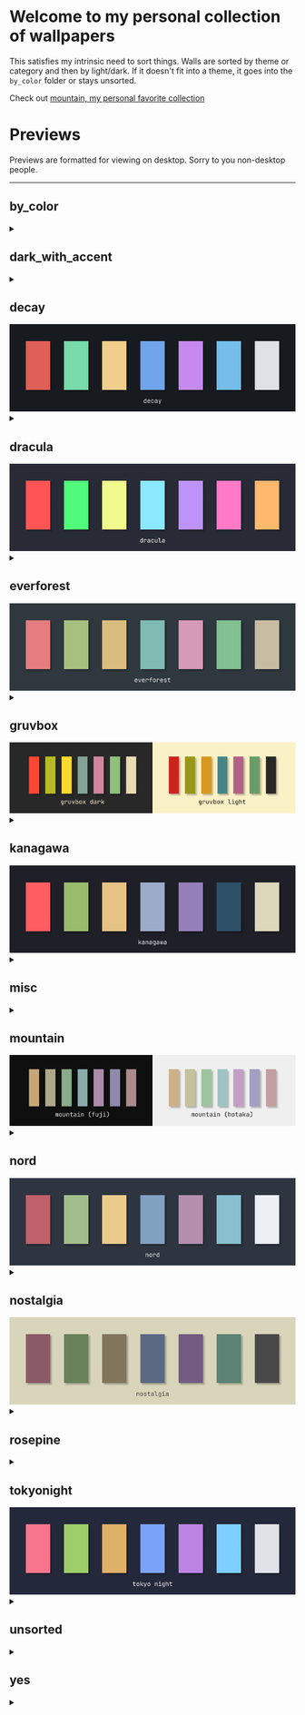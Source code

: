 
# Welcome to my personal collection of wallpapers

This satisfies my intrinsic need to sort things. Walls are sorted by theme or category and then by light/dark. If it doesn't fit into a theme, it goes into the `by_color` folder or stays unsorted.

Check out [mountain, my personal favorite collection](#mountain)

# Previews
Previews are formatted for viewing on desktop. Sorry to you non-desktop people.

<hr>
<p align="center">


## by_color
<details><summary></summary>

| | | |
|:---------:|:---------:|:----------:|
| <img src="./by_color/cyan/breathe.png" title="./by_color/cyan/breathe" width="300" height="160"> | <img src="./by_color/red/got_lannister.png" title="./by_color/red/got_lannister" width="300" height="160"> | <img src="./by_color/red/wuhan.jpeg" title="./by_color/red/wuhan." width="300" height="160"> | <img src="./by_color/red/sword.png" title="./by_color/red/sword" width="300" height="160"> |
| <img src="./by_color/red/fernando_correa_01.webp" title="./by_color/red/fernando_correa_01." width="300" height="160"> | <img src="./by_color/red/zoidberg_01.jpg" title="./by_color/red/zoidberg_01" width="300" height="160"> | <img src="./by_color/red/vampire.jpeg" title="./by_color/red/vampire." width="300" height="160"> | <img src="./by_color/red/sadak_in_search_of_the_waters_of_oblivion.png" title="./by_color/red/sadak_in_search_of_the_waters_of_oblivion" width="300" height="160"> |
| <img src="./by_color/red/clockwork_01.jpeg" title="./by_color/red/clockwork_01." width="300" height="160"> | <img src="./by_color/red/tangerine_dream.png" title="./by_color/red/tangerine_dream" width="300" height="160"> | <img src="./by_color/red/nes.jpg" title="./by_color/red/nes" width="300" height="160"> | <img src="./by_color/red/cerberus.png" title="./by_color/red/cerberus" width="300" height="160"> |
| <img src="./by_color/red/eyeball.png" title="./by_color/red/eyeball" width="300" height="160"> | <img src="./by_color/red/tux.png" title="./by_color/red/tux" width="300" height="160"> | <img src="./by_color/red/clockwork_06.jpeg" title="./by_color/red/clockwork_06." width="300" height="160"> | <img src="./by_color/red/tame_impala.jpeg" title="./by_color/red/tame_impala." width="300" height="160"> |
| <img src="./by_color/red/fernando_correa_00.webp" title="./by_color/red/fernando_correa_00." width="300" height="160"> | <img src="./by_color/red/marshmallow.jpeg" title="./by_color/red/marshmallow." width="300" height="160"> | <img src="./by_color/red/zoidberg_00.jpg" title="./by_color/red/zoidberg_00" width="300" height="160"> | <img src="./by_color/brown/keyboard.png" title="./by_color/brown/keyboard" width="300" height="160"> |
| <img src="./by_color/brown/giraffes_against_ceiling_fans.png" title="./by_color/brown/giraffes_against_ceiling_fans" width="300" height="160"> | <img src="./by_color/green/bricks.jpeg" title="./by_color/green/bricks." width="300" height="160"> | <img src="./by_color/green/bird.jpeg" title="./by_color/green/bird." width="300" height="160"> | <img src="./by_color/green/pokemon.png" title="./by_color/green/pokemon" width="300" height="160"> |
| <img src="./by_color/blue/abstract.png" title="./by_color/blue/abstract" width="300" height="160"> | <img src="./by_color/blue/dino.png" title="./by_color/blue/dino" width="300" height="160"> | <img src="./by_color/blue/climb.jpg" title="./by_color/blue/climb" width="300" height="160"> | <img src="./by_color/blue/jellyfish_ballons.png" title="./by_color/blue/jellyfish_ballons" width="300" height="160"> |
| <img src="./by_color/blue/stark_weather_channel.png" title="./by_color/blue/stark_weather_channel" width="300" height="160"> | <img src="./by_color/blue/krusty_krab.jpg" title="./by_color/blue/krusty_krab" width="300" height="160"> | <img src="./by_color/blue/paradiso.png" title="./by_color/blue/paradiso" width="300" height="160"> | <img src="./by_color/orange/wave.png" title="./by_color/orange/wave" width="300" height="160"> |
| <img src="./by_color/orange/afterflow.png" title="./by_color/orange/afterflow" width="300" height="160"> | <img src="./by_color/orange/astronaut_balloon.png" title="./by_color/orange/astronaut_balloon" width="300" height="160"> | <img src="./by_color/orange/dbz.jpeg" title="./by_color/orange/dbz." width="300" height="160"> | <img src="./by_color/statue.jpeg" title="./by_color/statue." width="300" height="160"> |
| <img src="./by_color/black/mountain_fuji.png" title="./by_color/black/mountain_fuji" width="300" height="160"> | <img src="./by_color/black/trees.jpg" title="./by_color/black/trees" width="300" height="160"> | <img src="./by_color/black/thingy.jpeg" title="./by_color/black/thingy." width="300" height="160"> | <img src="./by_color/black/robot_reflection.jpg" title="./by_color/black/robot_reflection" width="300" height="160"> |
| <img src="./by_color/black/earth.jpeg" title="./by_color/black/earth." width="300" height="160"> | <img src="./by_color/black/berserk_02.jpg" title="./by_color/black/berserk_02" width="300" height="160"> | <img src="./by_color/black/statue_00.jpeg" title="./by_color/black/statue_00." width="300" height="160"> | <img src="./by_color/black/arch_00.png" title="./by_color/black/arch_00" width="300" height="160"> |
| <img src="./by_color/black/diving.jpeg" title="./by_color/black/diving." width="300" height="160"> | <img src="./by_color/black/pulpfiction.jpeg" title="./by_color/black/pulpfiction." width="300" height="160"> | <img src="./by_color/black/stark.png" title="./by_color/black/stark" width="300" height="160"> | <img src="./by_color/black/skull.png" title="./by_color/black/skull" width="300" height="160"> |
| <img src="./by_color/black/space_cowboy_00.jpeg" title="./by_color/black/space_cowboy_00." width="300" height="160"> | <img src="./by_color/black/suicideboys.png" title="./by_color/black/suicideboys" width="300" height="160"> | <img src="./by_color/black/mountain_01.jpg" title="./by_color/black/mountain_01" width="300" height="160"> | <img src="./by_color/black/cabin.jpg" title="./by_color/black/cabin" width="300" height="160"> |
| <img src="./by_color/black/cult_hands.png" title="./by_color/black/cult_hands" width="300" height="160"> | <img src="./by_color/black/voyager.png" title="./by_color/black/voyager" width="300" height="160"> | <img src="./by_color/black/somedays.jpeg" title="./by_color/black/somedays." width="300" height="160"> | <img src="./by_color/black/japanese_painting.png" title="./by_color/black/japanese_painting" width="300" height="160"> |
| <img src="./by_color/black/playstation.png" title="./by_color/black/playstation" width="300" height="160"> | <img src="./by_color/black/space_cowboy_02.jpeg" title="./by_color/black/space_cowboy_02." width="300" height="160"> | <img src="./by_color/black/city_window.jpg" title="./by_color/black/city_window" width="300" height="160"> | <img src="./by_color/black/got_targaryen.png" title="./by_color/black/got_targaryen" width="300" height="160"> |
| <img src="./by_color/black/mountain.jpg" title="./by_color/black/mountain" width="300" height="160"> | <img src="./by_color/black/road.jpg" title="./by_color/black/road" width="300" height="160"> | <img src="./by_color/black/fork_bomb.png" title="./by_color/black/fork_bomb" width="300" height="160"> | <img src="./by_color/black/airports_hospitals.jpeg" title="./by_color/black/airports_hospitals." width="300" height="160"> |
| <img src="./by_color/black/dying_and_trying.jpeg" title="./by_color/black/dying_and_trying." width="300" height="160"> | <img src="./by_color/black/OP3sYI5.jpeg" title="./by_color/black/OP3sYI5." width="300" height="160"> | <img src="./by_color/black/halfcarved.png" title="./by_color/black/halfcarved" width="300" height="160"> | <img src="./by_color/black/pirate_pc.jpg" title="./by_color/black/pirate_pc" width="300" height="160"> |
| <img src="./by_color/black/spooky_gas_station.jpg" title="./by_color/black/spooky_gas_station" width="300" height="160"> | <img src="./by_color/black/space_cowboy_01.jpeg" title="./by_color/black/space_cowboy_01." width="300" height="160"> | <img src="./by_color/black/anime.jpeg" title="./by_color/black/anime." width="300" height="160"> | <img src="./by_color/black/cult.jpg" title="./by_color/black/cult" width="300" height="160"> |
| <img src="./by_color/black/berserk_01.png" title="./by_color/black/berserk_01" width="300" height="160"> | <img src="./by_color/black/junjiito_00.jpg" title="./by_color/black/junjiito_00" width="300" height="160"> | <img src="./by_color/black/asteroids.jpeg" title="./by_color/black/asteroids." width="300" height="160"> | <img src="./by_color/black/skeleton.png" title="./by_color/black/skeleton" width="300" height="160"> |
| <img src="./by_color/black/statues.jpeg" title="./by_color/black/statues." width="300" height="160"> | <img src="./by_color/black/marcus_aurelius_1.jpg" title="./by_color/black/marcus_aurelius_1" width="300" height="160"> | <img src="./by_color/black/leave_me_here.jpeg" title="./by_color/black/leave_me_here." width="300" height="160"> | <img src="./by_color/black/artic_monkeys_00.png" title="./by_color/black/artic_monkeys_00" width="300" height="160"> |
| <img src="./by_color/black/street.png" title="./by_color/black/street" width="300" height="160"> | <img src="./by_color/black/penguin_2.png" title="./by_color/black/penguin_2" width="300" height="160"> | <img src="./by_color/black/spooky_trees.jpg" title="./by_color/black/spooky_trees" width="300" height="160"> | <img src="./by_color/black/mountain_03.jpg" title="./by_color/black/mountain_03" width="300" height="160"> |
| <img src="./by_color/black/spooky_ski_lift.jpg" title="./by_color/black/spooky_ski_lift" width="300" height="160"> | <img src="./by_color/black/streetlights.jpg" title="./by_color/black/streetlights" width="300" height="160"> | <img src="./by_color/black/pirate_ship.jpg" title="./by_color/black/pirate_ship" width="300" height="160"> | <img src="./by_color/black/marcus_aurelius_0.png" title="./by_color/black/marcus_aurelius_0" width="300" height="160"> |
| <img src="./by_color/black/moonwalk.jpeg" title="./by_color/black/moonwalk." width="300" height="160"> | <img src="./by_color/black/waves.jpeg" title="./by_color/black/waves." width="300" height="160"> | <img src="./by_color/black/berserk_00.jpeg" title="./by_color/black/berserk_00." width="300" height="160"> | <img src="./by_color/black/arm.png" title="./by_color/black/arm" width="300" height="160"> |
| <img src="./by_color/cream/retro_computer.png" title="./by_color/cream/retro_computer" width="300" height="160"> | <img src="./by_color/cream/inventory.jpeg" title="./by_color/cream/inventory." width="300" height="160"> | <img src="./by_color/cream/awake.jpg" title="./by_color/cream/awake" width="300" height="160"> | <img src="./by_color/cream/thinkpad_deconstruction.jpg" title="./by_color/cream/thinkpad_deconstruction" width="300" height="160"> |
| <img src="./by_color/cream/kiwi.jpg" title="./by_color/cream/kiwi" width="300" height="160"> | <img src="./by_color/cream/kotatsu.png" title="./by_color/cream/kotatsu" width="300" height="160"> | <img src="./by_color/cream/skates.jpeg" title="./by_color/cream/skates." width="300" height="160"> | <img src="./by_color/cream/anatomy_neck.jpeg" title="./by_color/cream/anatomy_neck." width="300" height="160"> |
| <img src="./by_color/cream/abstract.png" title="./by_color/cream/abstract" width="300" height="160"> | <img src="./by_color/cream/hero_and_egg.png" title="./by_color/cream/hero_and_egg" width="300" height="160"> | <img src="./by_color/cream/painting.png" title="./by_color/cream/painting" width="300" height="160"> | <img src="./by_color/cream/got_dothraki.png" title="./by_color/cream/got_dothraki" width="300" height="160"> |
| <img src="./by_color/cream/anatomy_heart.jpeg" title="./by_color/cream/anatomy_heart." width="300" height="160"> | <img src="./by_color/cream/idk.png" title="./by_color/cream/idk" width="300" height="160"> | <img src="./by_color/cream/wall46.png" title="./by_color/cream/wall46" width="300" height="160"> | <img src="./by_color/cream/room.png" title="./by_color/cream/room" width="300" height="160"> |
| <img src="./by_color/cream/anatomy_brain.jpeg" title="./by_color/cream/anatomy_brain." width="300" height="160"> | <img src="./by_color/cream/antlers.png" title="./by_color/cream/antlers" width="300" height="160"> | <img src="./by_color/cream/anatomy_hands.png" title="./by_color/cream/anatomy_hands" width="300" height="160"> | <img src="./by_color/cream/abstract.jpeg" title="./by_color/cream/abstract." width="300" height="160"> |
| <img src="./by_color/cream/mountains.png" title="./by_color/cream/mountains" width="300" height="160"> | <img src="./by_color/cream/skull.jpeg" title="./by_color/cream/skull." width="300" height="160"> | <img src="./by_color/cream/anatomy_hand.jpeg" title="./by_color/cream/anatomy_hand." width="300" height="160"> | <img src="./by_color/yellow/desk.gif" title="./by_color/yellow/desk" width="300" height="160"> |
| <img src="./by_color/yellow/toro.png" title="./by_color/yellow/toro" width="300" height="160"> | <img src="./by_color/yellow/fuel_yellow.png" title="./by_color/yellow/fuel_yellow" width="300" height="160"> | <img src="./by_color/yellow/bold_and_brash.jpg" title="./by_color/yellow/bold_and_brash" width="300" height="160"> | <img src="./by_color/waterfall.jpeg" title="./by_color/waterfall." width="300" height="160"> |
| <img src="./by_color/white/pixel_kitchen.png" title="./by_color/white/pixel_kitchen" width="300" height="160"> | <img src="./by_color/white/abstract.png" title="./by_color/white/abstract" width="300" height="160"> | <img src="./by_color/white/mf_doom.jpeg" title="./by_color/white/mf_doom." width="300" height="160"> | <img src="./by_color/white/tux.jpg" title="./by_color/white/tux" width="300" height="160"> |
| <img src="./by_color/white/medusa.jpeg" title="./by_color/white/medusa." width="300" height="160"> | <img src="./by_color/white/mountain_02.jpg" title="./by_color/white/mountain_02" width="300" height="160"> | <img src="./by_color/white/tux.png" title="./by_color/white/tux" width="300" height="160"> | <img src="./by_color/white/road_01.jpeg" title="./by_color/white/road_01." width="300" height="160"> |
| <img src="./by_color/white/oilpainting.jpeg" title="./by_color/white/oilpainting." width="300" height="160"> | <img src="./by_color/white/astronaut_fishing.jpeg" title="./by_color/white/astronaut_fishing." width="300" height="160"> | <img src="./by_color/white/crow.png" title="./by_color/white/crow" width="300" height="160"> | <img src="./by_color/white/manga.png" title="./by_color/white/manga" width="300" height="160"> |
| <img src="./by_color/white/hands.jpeg" title="./by_color/white/hands." width="300" height="160"> | <img src="./by_color/pink/surf.png" title="./by_color/pink/surf" width="300" height="160"> 
</details>

## dark_with_accent
<details><summary></summary>

| | | |
|:---------:|:---------:|:----------:|
| <img src="./dark_with_accent/red/falsegod4.png" title="./dark_with_accent/red/falsegod4" width="300" height="160"> | <img src="./dark_with_accent/red/absorption.png" title="./dark_with_accent/red/absorption" width="300" height="160"> | <img src="./dark_with_accent/red/falsegod0.jpg" title="./dark_with_accent/red/falsegod0" width="300" height="160"> | <img src="./dark_with_accent/red/falsegod2.png" title="./dark_with_accent/red/falsegod2" width="300" height="160"> |
| <img src="./dark_with_accent/red/falsegod1.png" title="./dark_with_accent/red/falsegod1" width="300" height="160"> | <img src="./dark_with_accent/red/junji_ito.jpg" title="./dark_with_accent/red/junji_ito" width="300" height="160"> | <img src="./dark_with_accent/red/falsegod3.png" title="./dark_with_accent/red/falsegod3" width="300" height="160"> | <img src="./dark_with_accent/red/clockwork_02.jpeg" title="./dark_with_accent/red/clockwork_02." width="300" height="160"> |
| <img src="./dark_with_accent/red/denji.png" title="./dark_with_accent/red/denji" width="300" height="160"> | <img src="./dark_with_accent/red/space.png" title="./dark_with_accent/red/space" width="300" height="160"> | <img src="./dark_with_accent/orange/rocketlaunch_02.jpeg" title="./dark_with_accent/orange/rocketlaunch_02." width="300" height="160"> | <img src="./dark_with_accent/orange/skull.png" title="./dark_with_accent/orange/skull" width="300" height="160"> |
| <img src="./dark_with_accent/orange/mountain.png" title="./dark_with_accent/orange/mountain" width="300" height="160"> | <img src="./dark_with_accent/orange/arrakis.jpeg" title="./dark_with_accent/orange/arrakis." width="300" height="160"> | <img src="./dark_with_accent/yellow/exit.png" title="./dark_with_accent/yellow/exit" width="300" height="160"> | <img src="./dark_with_accent/yellow/overlook.jpg" title="./dark_with_accent/yellow/overlook" width="300" height="160"> |
| <img src="./dark_with_accent/yellow/skeletons.png" title="./dark_with_accent/yellow/skeletons" width="300" height="160"> 
</details>

## decay
<img src="palette/decay.png" title="decay">
<details><summary></summary>

| | | |
|:---------:|:---------:|:----------:|
| <img src="./decay/dark/shore_00.jpg" title="./decay/dark/shore_00" width="300" height="160"> | <img src="./decay/dark/arch.jpg" title="./decay/dark/arch" width="300" height="160"> | <img src="./decay/dark/mountain_01.jpg" title="./decay/dark/mountain_01" width="300" height="160"> | <img src="./decay/dark/rocky_shore_03.png" title="./decay/dark/rocky_shore_03" width="300" height="160"> |
| <img src="./decay/dark/rocky_shore_01.jpg" title="./decay/dark/rocky_shore_01" width="300" height="160"> | <img src="./decay/dark/hut.jpg" title="./decay/dark/hut" width="300" height="160"> | <img src="./decay/dark/ice.jpg" title="./decay/dark/ice" width="300" height="160"> | <img src="./decay/dark/rocky_shore_04.jpg" title="./decay/dark/rocky_shore_04" width="300" height="160"> |
| <img src="./decay/dark/ocean.jpg" title="./decay/dark/ocean" width="300" height="160"> | <img src="./decay/dark/fog.jpg" title="./decay/dark/fog" width="300" height="160"> | <img src="./decay/dark/shore_01.jpg" title="./decay/dark/shore_01" width="300" height="160"> | <img src="./decay/dark/mountain_00.jpg" title="./decay/dark/mountain_00" width="300" height="160"> |
| <img src="./decay/light/rocky_shore_02.png" title="./decay/light/rocky_shore_02" width="300" height="160"> | <img src="./decay/light/icefall.jpg" title="./decay/light/icefall" width="300" height="160"> | <img src="./decay/light/mountain_02.png" title="./decay/light/mountain_02" width="300" height="160"> 
</details>

## dracula
<img src="palette/dracula.png" title="dracula">
<details><summary></summary>

| | | |
|:---------:|:---------:|:----------:|
| <img src="./dracula/dark/arch_00.png" title="./dracula/dark/arch_00" width="300" height="160"> | <img src="./dracula/dark/nightsky.png" title="./dracula/dark/nightsky" width="300" height="160"> 
</details>

## everforest
<img src="palette/everforest.png" title="everforest">
<details><summary></summary>

| | | |
|:---------:|:---------:|:----------:|
| <img src="./everforest/dark/trees_03.png" title="./everforest/dark/trees_03" width="300" height="160"> | <img src="./everforest/dark/trees_02.png" title="./everforest/dark/trees_02" width="300" height="160"> | <img src="./everforest/dark/trees_00.jpg" title="./everforest/dark/trees_00" width="300" height="160"> | <img src="./everforest/dark/forest_stairs.jpg" title="./everforest/dark/forest_stairs" width="300" height="160"> |
| <img src="./everforest/dark/trees_01.png" title="./everforest/dark/trees_01" width="300" height="160"> | <img src="./everforest/dark/awesomewm.png" title="./everforest/dark/awesomewm" width="300" height="160"> | <img src="./everforest/dark/succulent_green.png" title="./everforest/dark/succulent_green" width="300" height="160"> | <img src="./everforest/forest.jpeg" title="./everforest/forest." width="300" height="160"> |
| <img src="./everforest/light/succulent.png" title="./everforest/light/succulent" width="300" height="160"> 
</details>

## gruvbox
<img src="palette/gruvbox.png" title="gruvbox">
<details><summary></summary>

| | | |
|:---------:|:---------:|:----------:|
| <img src="./gruvbox/gruvbox_abstract.png" title="./gruvbox/gruvbox_abstract" width="300" height="160"> | <img src="./gruvbox/dark/paris.png" title="./gruvbox/dark/paris" width="300" height="160"> | <img src="./gruvbox/dark/alley.jpg" title="./gruvbox/dark/alley" width="300" height="160"> | <img src="./gruvbox/dark/serocs.png" title="./gruvbox/dark/serocs" width="300" height="160"> |
| <img src="./gruvbox/dark/cityscape.png" title="./gruvbox/dark/cityscape" width="300" height="160"> | <img src="./gruvbox/dark/leaves_00.png" title="./gruvbox/dark/leaves_00" width="300" height="160"> | <img src="./gruvbox/whale.png" title="./gruvbox/whale" width="300" height="160"> | <img src="./gruvbox/light/arch_00.png" title="./gruvbox/light/arch_00" width="300" height="160"> |
| <img src="./gruvbox/light/skull.png" title="./gruvbox/light/skull" width="300" height="160"> | <img src="./gruvbox/light/painting_00.png" title="./gruvbox/light/painting_00" width="300" height="160"> 
</details>

## kanagawa
<img src="palette/kanagawa.png" title="kanagawa">
<details><summary></summary>

| | | |
|:---------:|:---------:|:----------:|
| <img src="./kanagawa/dark/hokusai_00.png" title="./kanagawa/dark/hokusai_00" width="300" height="160"> | <img src="./kanagawa/dark/abduction.jpg" title="./kanagawa/dark/abduction" width="300" height="160"> | <img src="./kanagawa/dark/4945164855_c77aeceeea_k.jpg" title="./kanagawa/dark/4945164855_c77aeceeea_k" width="300" height="160"> | <img src="./kanagawa/dark/3233356028_1fc90f3716_o.jpg" title="./kanagawa/dark/3233356028_1fc90f3716_o" width="300" height="160"> |

</details>

## misc
<details><summary></summary>

| | | |
|:---------:|:---------:|:----------:|
| <img src="./misc/polyphia/polyphia_rtywd_tracklist.jpg" title="./misc/polyphia/polyphia_rtywd_tracklist" width="300" height="160"> | <img src="./misc/polyphia/polyphia_muse_muted.jpg" title="./misc/polyphia/polyphia_muse_muted" width="300" height="160"> | <img src="./misc/polyphia/polyphia_nlnd_tour.jpg" title="./misc/polyphia/polyphia_nlnd_tour" width="300" height="160"> | <img src="./misc/polyphia/polyphia_muse.jpg" title="./misc/polyphia/polyphia_muse" width="300" height="160"> |
| <img src="./misc/polyphia/polyphia_playing_god.jpg" title="./misc/polyphia/polyphia_playing_god" width="300" height="160"> | <img src="./misc/polyphia/polyphia_goat_alt.jpg" title="./misc/polyphia/polyphia_goat_alt" width="300" height="160"> | <img src="./misc/paintings/icebergs.jpg" title="./misc/paintings/icebergs" width="300" height="160"> | <img src="./misc/paintings/overlook.jpeg" title="./misc/paintings/overlook." width="300" height="160"> |
| <img src="./misc/paintings/ships_00.jpeg" title="./misc/paintings/ships_00." width="300" height="160"> | <img src="./misc/paintings/lake.jpg" title="./misc/paintings/lake" width="300" height="160"> | <img src="./misc/paintings/gasmask.jpg" title="./misc/paintings/gasmask" width="300" height="160"> | <img src="./misc/paintings/ship.jpg" title="./misc/paintings/ship" width="300" height="160"> |
| <img src="./misc/paintings/shipwreck.jpg" title="./misc/paintings/shipwreck" width="300" height="160"> | <img src="./misc/paintings/dudes_chillin.jpg" title="./misc/paintings/dudes_chillin" width="300" height="160"> | <img src="./misc/paintings/boats.jpg" title="./misc/paintings/boats" width="300" height="160"> | <img src="./misc/paintings/ships.jpg" title="./misc/paintings/ships" width="300" height="160"> |
| <img src="./misc/paintings/meadow.jpg" title="./misc/paintings/meadow" width="300" height="160"> | <img src="./misc/fineart/eated.jpeg" title="./misc/fineart/eated." width="300" height="160"> | <img src="./misc/fineart/sadak_in_search_of_the_waters_of_oblivion.png" title="./misc/fineart/sadak_in_search_of_the_waters_of_oblivion" width="300" height="160"> | <img src="./misc/clouds/cloud_02.jpg" title="./misc/clouds/cloud_02" width="300" height="160"> |
| <img src="./misc/clouds/cloud_01.jpg" title="./misc/clouds/cloud_01" width="300" height="160"> | <img src="./misc/clouds/cloud_03.png" title="./misc/clouds/cloud_03" width="300" height="160"> | <img src="./misc/clouds/cloud_05.jpeg" title="./misc/clouds/cloud_05." width="300" height="160"> | <img src="./misc/clouds/cloud_00.jpg" title="./misc/clouds/cloud_00" width="300" height="160"> |
| <img src="./misc/clouds/cloud_04.jpeg" title="./misc/clouds/cloud_04." width="300" height="160"> | <img src="./misc/fallout/sole_survivor.jpeg" title="./misc/fallout/sole_survivor." width="300" height="160"> | <img src="./misc/fallout/fallout4_pixel_blue.png" title="./misc/fallout/fallout4_pixel_blue" width="300" height="160"> | <img src="./misc/fallout/newvegas.jpeg" title="./misc/fallout/newvegas." width="300" height="160"> |
| <img src="./misc/fallout/fallout4_pixel.png" title="./misc/fallout/fallout4_pixel" width="300" height="160"> | <img src="./misc/fallout/fallout3.jpeg" title="./misc/fallout/fallout3." width="300" height="160"> | <img src="./misc/fallout/pipboy3000.jpeg" title="./misc/fallout/pipboy3000." width="300" height="160"> | <img src="./misc/fallout/pipboy_poly.jpeg" title="./misc/fallout/pipboy_poly." width="300" height="160"> |
| <img src="./misc/fallout/pipboy_blue.jpeg" title="./misc/fallout/pipboy_blue." width="300" height="160"> 
</details>

## mountain
<img src="palette/mountain.png" title="mountain">
<details><summary></summary>

| | | |
|:---------:|:---------:|:----------:|
| <img src="./mountain/dark/mountain_00.jpeg" title="./mountain/dark/mountain_00." width="300" height="160"> | <img src="./mountain/dark/mountain_01.jpg" title="./mountain/dark/mountain_01" width="300" height="160"> | <img src="./mountain/dark/beyond_belief_darker.jpeg" title="./mountain/dark/beyond_belief_darker." width="300" height="160"> | <img src="./mountain/dark/beyond_belief_lighter.jpeg" title="./mountain/dark/beyond_belief_lighter." width="300" height="160"> |
| <img src="./mountain/dark/shore.png" title="./mountain/dark/shore" width="300" height="160"> | <img src="./mountain/dark/mountain_03_fuji.jpg" title="./mountain/dark/mountain_03_fuji" width="300" height="160"> | <img src="./mountain/dark/mountain_02.png" title="./mountain/dark/mountain_02" width="300" height="160"> | <img src="./mountain/samori_02.jpg" title="./mountain/samori_02" width="300" height="160"> |
| <img src="./mountain/samori_04.png" title="./mountain/samori_04" width="300" height="160"> | <img src="./mountain/samori_03.jpg" title="./mountain/samori_03" width="300" height="160"> | <img src="./mountain/burnedout_jasonharris.jpg" title="./mountain/burnedout_jasonharris" width="300" height="160"> | <img src="./mountain/aspectsides.jpg" title="./mountain/aspectsides" width="300" height="160"> |
| <img src="./mountain/light/mountain_01.jpg" title="./mountain/light/mountain_01" width="300" height="160"> | <img src="./mountain/samori_01.jpg" title="./mountain/samori_01" width="300" height="160"> | <img src="./mountain/samori_04.jpg" title="./mountain/samori_04" width="300" height="160"> 
</details>

## nord
<img src="palette/nord.png" title="nord">
<details><summary></summary>

| | | |
|:---------:|:---------:|:----------:|
| <img src="./nord/dark/space_01.png" title="./nord/dark/space_01" width="300" height="160"> | <img src="./nord/dark/waves_01.png" title="./nord/dark/waves_01" width="300" height="160"> | <img src="./nord/dark/waves_00.png" title="./nord/dark/waves_00" width="300" height="160"> | <img src="./nord/dark/fish_01.png" title="./nord/dark/fish_01" width="300" height="160"> |
| <img src="./nord/dark/space_02.png" title="./nord/dark/space_02" width="300" height="160"> | <img src="./nord/dark/dosomethinggreat.png" title="./nord/dark/dosomethinggreat" width="300" height="160"> | <img src="./nord/dark/ocean_01.jpeg" title="./nord/dark/ocean_01." width="300" height="160"> | <img src="./nord/dark/japan_01.png" title="./nord/dark/japan_01" width="300" height="160"> |
| <img src="./nord/dark/japan_00.png" title="./nord/dark/japan_00" width="300" height="160"> | <img src="./nord/dark/leafhelmet.png" title="./nord/dark/leafhelmet" width="300" height="160"> | <img src="./nord/dark/herakles.png" title="./nord/dark/herakles" width="300" height="160"> | <img src="./nord/dark/ocean_01_darkened.jpeg" title="./nord/dark/ocean_01_darkened." width="300" height="160"> |
| <img src="./nord/dark/mountain_00.png" title="./nord/dark/mountain_00" width="300" height="160"> | <img src="./nord/dark/anime_00.png" title="./nord/dark/anime_00" width="300" height="160"> | <img src="./nord/dark/japan_02.png" title="./nord/dark/japan_02" width="300" height="160"> | <img src="./nord/dark/golden_gate.png" title="./nord/dark/golden_gate" width="300" height="160"> |
| <img src="./nord/dark/space_00.png" title="./nord/dark/space_00" width="300" height="160"> | <img src="./nord/dark/fish_00.png" title="./nord/dark/fish_00" width="300" height="160"> | <img src="./nord/dark/dune.png" title="./nord/dark/dune" width="300" height="160"> | <img src="./nord/light/mountains_00.jpg" title="./nord/light/mountains_00" width="300" height="160"> |
| <img src="./nord/light/cyborg-lady.png" title="./nord/light/cyborg-lady" width="300" height="160"> | <img src="./nord/light/palette.png" title="./nord/light/palette" width="300" height="160"> | <img src="./nord/light/zjzyjxqpbh051.webp" title="./nord/light/zjzyjxqpbh051." width="300" height="160"> | <img src="./nord/light/cartoon_mountains.png" title="./nord/light/cartoon_mountains" width="300" height="160"> |
| <img src="./nord/light/chip.png" title="./nord/light/chip" width="300" height="160"> | <img src="./nord/light/fm3ros92tmh71.gif" title="./nord/light/fm3ros92tmh71" width="300" height="160"> | <img src="./nord/light/sushiswitch_2.png" title="./nord/light/sushiswitch_2" width="300" height="160"> | <img src="./nord/light/sushiswitch_1.png" title="./nord/light/sushiswitch_1" width="300" height="160"> |
| <img src="./nord/light/reels.png" title="./nord/light/reels" width="300" height="160"> | <img src="./nord/light/earth.png" title="./nord/light/earth" width="300" height="160"> 
</details>

## nostalgia
<img src="palette/nostalgia.png" title="nostalgia">
<details><summary></summary>

| | | |
|:---------:|:---------:|:----------:|
| <img src="./nostalgia/toad_blank.png" title="./nostalgia/toad_blank" width="300" height="160"> | <img src="./nostalgia/toad_eatthatfrog.png" title="./nostalgia/toad_eatthatfrog" width="300" height="160"> | <img src="./nostalgia/nostalgia_solid.png" title="./nostalgia/nostalgia_solid" width="300" height="160"> 
</details>

## rosepine
<details><summary></summary>

| | | |
|:---------:|:---------:|:----------:|
| <img src="./rosepine/dawn/abstract_pastel.png" title="./rosepine/dawn/abstract_pastel" width="300" height="160"> | <img src="./rosepine/dawn/ghibli_1.png" title="./rosepine/dawn/ghibli_1" width="300" height="160"> | <img src="./rosepine/ghibli_2.jpg" title="./rosepine/ghibli_2" width="300" height="160"> | <img src="./rosepine/rosepine.png" title="./rosepine/rosepine" width="300" height="160"> |
| <img src="./rosepine/chunghha_1.jpg" title="./rosepine/chunghha_1" width="300" height="160"> | <img src="./rosepine/ghibli_1.jpg" title="./rosepine/ghibli_1" width="300" height="160"> 
</details>

## tokyonight
<img src="palette/tokyonight.png" title="tokyonight">
<details><summary></summary>

| | | |
|:---------:|:---------:|:----------:|
| <img src="./tokyonight/dark/kurzgesagt_9.jpeg" title="./tokyonight/dark/kurzgesagt_9." width="300" height="160"> | <img src="./tokyonight/dark/kurzgesagt_5.png" title="./tokyonight/dark/kurzgesagt_5" width="300" height="160"> | <img src="./tokyonight/dark/rototrash-endeavour_astronaut.png" title="./tokyonight/dark/rototrash-endeavour_astronaut" width="300" height="160"> | <img src="./tokyonight/dark/kurzgesagt_4.png" title="./tokyonight/dark/kurzgesagt_4" width="300" height="160"> |
| <img src="./tokyonight/dark/kurzgesagt_6.png" title="./tokyonight/dark/kurzgesagt_6" width="300" height="160"> | <img src="./tokyonight/dark/galaxy_pixels.png" title="./tokyonight/dark/galaxy_pixels" width="300" height="160"> | <img src="./tokyonight/dark/another_planet.png" title="./tokyonight/dark/another_planet" width="300" height="160"> | <img src="./tokyonight/dark/kurzgesagt_7.png" title="./tokyonight/dark/kurzgesagt_7" width="300" height="160"> |
| <img src="./tokyonight/dark/minimalist-planets.jpg" title="./tokyonight/dark/minimalist-planets" width="300" height="160"> | <img src="./tokyonight/light/kurzgesagt_3.jpg" title="./tokyonight/light/kurzgesagt_3" width="300" height="160"> | <img src="./tokyonight/light/kurzgesagt_8.jpg" title="./tokyonight/light/kurzgesagt_8" width="300" height="160"> 
</details>

## unsorted
<details><summary></summary>

| | | |
|:---------:|:---------:|:----------:|
| <img src="./unsorted/fuji.jpeg" title="./unsorted/fuji." width="300" height="160"> | <img src="./unsorted/german_street.jpg" title="./unsorted/german_street" width="300" height="160"> | <img src="./unsorted/retro_computer.png" title="./unsorted/retro_computer" width="300" height="160"> | <img src="./unsorted/wall34.jpg" title="./unsorted/wall34" width="300" height="160"> |
| <img src="./unsorted/wall43.jpg" title="./unsorted/wall43" width="300" height="160"> | <img src="./unsorted/lava_topdown.jpeg" title="./unsorted/lava_topdown." width="300" height="160"> | <img src="./unsorted/mountain_31.jpeg" title="./unsorted/mountain_31." width="300" height="160"> | <img src="./unsorted/big_ben.jpg" title="./unsorted/big_ben" width="300" height="160"> |
| <img src="./unsorted/stream8.png" title="./unsorted/stream8" width="300" height="160"> | <img src="./unsorted/white-flower.png" title="./unsorted/white-flower" width="300" height="160"> | <img src="./unsorted/gothgf.jpeg" title="./unsorted/gothgf." width="300" height="160"> | <img src="./unsorted/hmm.jpeg" title="./unsorted/hmm." width="300" height="160"> |
| <img src="./unsorted/kurzgesagt_2.png" title="./unsorted/kurzgesagt_2" width="300" height="160"> | <img src="./unsorted/Live.jpg" title="./unsorted/Live" width="300" height="160"> | <img src="./unsorted/cute_painting.png" title="./unsorted/cute_painting" width="300" height="160"> | <img src="./unsorted/uK14Ztr.jpeg" title="./unsorted/uK14Ztr." width="300" height="160"> |
| <img src="./unsorted/louqe_ghost_00.jpeg" title="./unsorted/louqe_ghost_00." width="300" height="160"> | <img src="./unsorted/test_1.png" title="./unsorted/test_1" width="300" height="160"> | <img src="./unsorted/cherry_blossom.png" title="./unsorted/cherry_blossom" width="300" height="160"> | <img src="./unsorted/mountain_pin.jpeg" title="./unsorted/mountain_pin." width="300" height="160"> |
| <img src="./unsorted/mountain_32.jpeg" title="./unsorted/mountain_32." width="300" height="160"> | <img src="./unsorted/mountain_20.jpeg" title="./unsorted/mountain_20." width="300" height="160"> | <img src="./unsorted/ocean_01.jpeg" title="./unsorted/ocean_01." width="300" height="160"> | <img src="./unsorted/KBUIm4n.jpeg" title="./unsorted/KBUIm4n." width="300" height="160"> |
| <img src="./unsorted/creature.jpg" title="./unsorted/creature" width="300" height="160"> | <img src="./unsorted/wall44.png" title="./unsorted/wall44" width="300" height="160"> | <img src="./unsorted/rocketlaunch.jpeg" title="./unsorted/rocketlaunch." width="300" height="160"> | <img src="./unsorted/ksfc620hj8f51.png" title="./unsorted/ksfc620hj8f51" width="300" height="160"> |
| <img src="./unsorted/tame_impala_00.jpeg" title="./unsorted/tame_impala_00." width="300" height="160"> | <img src="./unsorted/lRosFan.jpeg" title="./unsorted/lRosFan." width="300" height="160"> | <img src="./unsorted/mountain_01.png" title="./unsorted/mountain_01" width="300" height="160"> | <img src="./unsorted/skull_00.jpeg" title="./unsorted/skull_00." width="300" height="160"> |
| <img src="./unsorted/shore_02.jpg" title="./unsorted/shore_02" width="300" height="160"> | <img src="./unsorted/forest.jpeg" title="./unsorted/forest." width="300" height="160"> | <img src="./unsorted/85d8CnF.jpeg" title="./unsorted/85d8CnF." width="300" height="160"> | <img src="./unsorted/monochrome/03fbca5039e873c6cb4913c23c7f5f8c.jpg" title="./unsorted/monochrome/03fbca5039e873c6cb4913c23c7f5f8c" width="300" height="160"> |
| <img src="./unsorted/monochrome/1183004.jpg" title="./unsorted/monochrome/1183004" width="300" height="160"> | <img src="./unsorted/monochrome/berserk.jpeg" title="./unsorted/monochrome/berserk." width="300" height="160"> | <img src="./unsorted/monochrome/banff.webp" title="./unsorted/monochrome/banff." width="300" height="160"> | <img src="./unsorted/doom_floppy_disk.jpeg" title="./unsorted/doom_floppy_disk." width="300" height="160"> |
| <img src="./unsorted/shore_topdown.jpeg" title="./unsorted/shore_topdown." width="300" height="160"> | <img src="./unsorted/topdown_shore.jpeg" title="./unsorted/topdown_shore." width="300" height="160"> | <img src="./unsorted/shore.jpeg" title="./unsorted/shore." width="300" height="160"> | <img src="./unsorted/mountain_12.jpeg" title="./unsorted/mountain_12." width="300" height="160"> |
| <img src="./unsorted/gavryl-artwork-124.jpg" title="./unsorted/gavryl-artwork-124" width="300" height="160"> | <img src="./unsorted/gavryl-1.jpg" title="./unsorted/gavryl-1" width="300" height="160"> | <img src="./unsorted/creature_000.jpeg" title="./unsorted/creature_000." width="300" height="160"> | <img src="./unsorted/mountain_14.jpeg" title="./unsorted/mountain_14." width="300" height="160"> |
| <img src="./unsorted/forest-valley-mountains-stamp.png" title="./unsorted/forest-valley-mountains-stamp" width="300" height="160"> | <img src="./unsorted/ship.jpeg" title="./unsorted/ship." width="300" height="160"> | <img src="./unsorted/mountain_35.jpg" title="./unsorted/mountain_35" width="300" height="160"> | <img src="./unsorted/mountain_16.jpeg" title="./unsorted/mountain_16." width="300" height="160"> |
| <img src="./unsorted/humpback.jpeg" title="./unsorted/humpback." width="300" height="160"> | <img src="./unsorted/airmap.jpeg" title="./unsorted/airmap." width="300" height="160"> | <img src="./unsorted/droneshot.jpg" title="./unsorted/droneshot" width="300" height="160"> | <img src="./unsorted/robostation.jpg" title="./unsorted/robostation" width="300" height="160"> |
| <img src="./unsorted/mountain_09.jpeg" title="./unsorted/mountain_09." width="300" height="160"> | <img src="./unsorted/clockwork_03.jpeg" title="./unsorted/clockwork_03." width="300" height="160"> | <img src="./unsorted/output-1671906013.png" title="./unsorted/output-1671906013" width="300" height="160"> | <img src="./unsorted/topdown.jpeg" title="./unsorted/topdown." width="300" height="160"> |
| <img src="./unsorted/yoru.gif" title="./unsorted/yoru" width="300" height="160"> | <img src="./unsorted/pattern.jpg" title="./unsorted/pattern" width="300" height="160"> | <img src="./unsorted/SKcsPen.jpeg" title="./unsorted/SKcsPen." width="300" height="160"> | <img src="./unsorted/nightcity.jpeg" title="./unsorted/nightcity." width="300" height="160"> |
| <img src="./unsorted/mountain_11.jpeg" title="./unsorted/mountain_11." width="300" height="160"> | <img src="./unsorted/wall36.jpg" title="./unsorted/wall36" width="300" height="160"> | <img src="./unsorted/mtn_road.jpeg" title="./unsorted/mtn_road." width="300" height="160"> | <img src="./unsorted/cotton-candy-clouds-1080p.jpg" title="./unsorted/cotton-candy-clouds-1080p" width="300" height="160"> |
| <img src="./unsorted/gundam.png" title="./unsorted/gundam" width="300" height="160"> | <img src="./unsorted/bear.jpeg" title="./unsorted/bear." width="300" height="160"> | <img src="./unsorted/building_side_dark.png" title="./unsorted/building_side_dark" width="300" height="160"> | <img src="./unsorted/samori.png" title="./unsorted/samori" width="300" height="160"> |
| <img src="./unsorted/palm_trees.png" title="./unsorted/palm_trees" width="300" height="160"> | <img src="./unsorted/mountain_26.jpeg" title="./unsorted/mountain_26." width="300" height="160"> | <img src="./unsorted/archlinux.jpg" title="./unsorted/archlinux" width="300" height="160"> | <img src="./unsorted/psv6DaD.jpeg" title="./unsorted/psv6DaD." width="300" height="160"> |
| <img src="./unsorted/planets.jpg" title="./unsorted/planets" width="300" height="160"> | <img src="./unsorted/gavryl-3.jpg" title="./unsorted/gavryl-3" width="300" height="160"> | <img src="./unsorted/louqe_ghost_01.jpeg" title="./unsorted/louqe_ghost_01." width="300" height="160"> | <img src="./unsorted/Stones.jpg" title="./unsorted/Stones" width="300" height="160"> |
| <img src="./unsorted/pixel_campfire.png" title="./unsorted/pixel_campfire" width="300" height="160"> | <img src="./unsorted/inu.jpeg" title="./unsorted/inu." width="300" height="160"> | <img src="./unsorted/mountain_17.jpeg" title="./unsorted/mountain_17." width="300" height="160"> | <img src="./unsorted/skeleton_astronaut.jpg" title="./unsorted/skeleton_astronaut" width="300" height="160"> |
| <img src="./unsorted/shougan_castle.png" title="./unsorted/shougan_castle" width="300" height="160"> | <img src="./unsorted/cat_leaves.png" title="./unsorted/cat_leaves" width="300" height="160"> | <img src="./unsorted/doom.png" title="./unsorted/doom" width="300" height="160"> | <img src="./unsorted/building_side.png" title="./unsorted/building_side" width="300" height="160"> |
| <img src="./unsorted/pixels.png" title="./unsorted/pixels" width="300" height="160"> | <img src="./unsorted/meh.jpeg" title="./unsorted/meh." width="300" height="160"> | <img src="./unsorted/4297224.png" title="./unsorted/4297224" width="300" height="160"> | <img src="./unsorted/misty_mountains.jpeg" title="./unsorted/misty_mountains." width="300" height="160"> |
| <img src="./unsorted/keycaps.png" title="./unsorted/keycaps" width="300" height="160"> | <img src="./unsorted/1961.jpeg" title="./unsorted/1961." width="300" height="160"> | <img src="./unsorted/mountain_04.jpeg" title="./unsorted/mountain_04." width="300" height="160"> | <img src="./unsorted/mountain_05.jpeg" title="./unsorted/mountain_05." width="300" height="160"> |
| <img src="./unsorted/deserted_snow_road.jpeg" title="./unsorted/deserted_snow_road." width="300" height="160"> | <img src="./unsorted/mer_du_nord.jpeg" title="./unsorted/mer_du_nord." width="300" height="160"> | <img src="./unsorted/7vSkipZ.jpeg" title="./unsorted/7vSkipZ." width="300" height="160"> | <img src="./unsorted/mountain_08.jpeg" title="./unsorted/mountain_08." width="300" height="160"> |
| <img src="./unsorted/mountain_plains.jpeg" title="./unsorted/mountain_plains." width="300" height="160"> | <img src="./unsorted/tAtkaU0.jpeg" title="./unsorted/tAtkaU0." width="300" height="160"> | <img src="./unsorted/ghibli.png" title="./unsorted/ghibli" width="300" height="160"> | <img src="./unsorted/cabin.png" title="./unsorted/cabin" width="300" height="160"> |
| <img src="./unsorted/Untitled.png" title="./unsorted/Untitled" width="300" height="160"> | <img src="./unsorted/scotch_videocasette.png" title="./unsorted/scotch_videocasette" width="300" height="160"> | <img src="./unsorted/lighthouse.webp" title="./unsorted/lighthouse." width="300" height="160"> | <img src="./unsorted/ruins.png" title="./unsorted/ruins" width="300" height="160"> |
| <img src="./unsorted/mountain_02.jpeg" title="./unsorted/mountain_02." width="300" height="160"> | <img src="./unsorted/io5AFRn.jpeg" title="./unsorted/io5AFRn." width="300" height="160"> | <img src="./unsorted/natural_bridges.jpg" title="./unsorted/natural_bridges" width="300" height="160"> | <img src="./unsorted/neon_japanese.jpg" title="./unsorted/neon_japanese" width="300" height="160"> |
| <img src="./unsorted/mountain_22.jpeg" title="./unsorted/mountain_22." width="300" height="160"> | <img src="./unsorted/ocean_00.png" title="./unsorted/ocean_00" width="300" height="160"> | <img src="./unsorted/mountain_25.jpeg" title="./unsorted/mountain_25." width="300" height="160"> | <img src="./unsorted/mountain_23.jpeg" title="./unsorted/mountain_23." width="300" height="160"> |
| <img src="./unsorted/skull.jpeg" title="./unsorted/skull." width="300" height="160"> | <img src="./unsorted/mountain_07.jpeg" title="./unsorted/mountain_07." width="300" height="160"> | <img src="./unsorted/gavryl-2.jpg" title="./unsorted/gavryl-2" width="300" height="160"> | <img src="./unsorted/CIm9fqB_PnM01zWQw5G9eAP7TP2c4LcwuiH5vq-jYvg.jpg" title="./unsorted/CIm9fqB_PnM01zWQw5G9eAP7TP2c4LcwuiH5vq-jYvg" width="300" height="160"> |
| <img src="./unsorted/tree_road.jpg" title="./unsorted/tree_road" width="300" height="160"> | <img src="./unsorted/clockwork_05.jpeg" title="./unsorted/clockwork_05." width="300" height="160"> | <img src="./unsorted/Shogoki.png" title="./unsorted/Shogoki" width="300" height="160"> | <img src="./unsorted/ghibli.jpeg" title="./unsorted/ghibli." width="300" height="160"> |
| <img src="./unsorted/output-1671905959.png" title="./unsorted/output-1671905959" width="300" height="160"> | <img src="./unsorted/kurzgesagt_1.png" title="./unsorted/kurzgesagt_1" width="300" height="160"> | <img src="./unsorted/a.jpg" title="./unsorted/a" width="300" height="160"> | <img src="./unsorted/mesa.jpeg" title="./unsorted/mesa." width="300" height="160"> |
| <img src="./unsorted/kowalski.png" title="./unsorted/kowalski" width="300" height="160"> | <img src="./unsorted/vaporwavey/beam.png" title="./unsorted/vaporwavey/beam" width="300" height="160"> | <img src="./unsorted/vaporwavey/gasoline_stand.jpeg" title="./unsorted/vaporwavey/gasoline_stand." width="300" height="160"> | <img src="./unsorted/vaporwavey/rad_vhs.png" title="./unsorted/vaporwavey/rad_vhs" width="300" height="160"> |
| <img src="./unsorted/vaporwavey/commodore.jpeg" title="./unsorted/vaporwavey/commodore." width="300" height="160"> | <img src="./unsorted/vaporwavey/mountain_13.jpeg" title="./unsorted/vaporwavey/mountain_13." width="300" height="160"> | <img src="./unsorted/vaporwavey/anime.jpeg" title="./unsorted/vaporwavey/anime." width="300" height="160"> | <img src="./unsorted/vaporwavey/purple.png" title="./unsorted/vaporwavey/purple" width="300" height="160"> |
| <img src="./unsorted/michaelsoft_binbows.png" title="./unsorted/michaelsoft_binbows" width="300" height="160"> | <img src="./unsorted/road_01.jpeg" title="./unsorted/road_01." width="300" height="160"> | <img src="./unsorted/mountain_27.jpeg" title="./unsorted/mountain_27." width="300" height="160"> | <img src="./unsorted/forest_road.jpeg" title="./unsorted/forest_road." width="300" height="160"> |
| <img src="./unsorted/dynamicron.png" title="./unsorted/dynamicron" width="300" height="160"> | <img src="./unsorted/Nigoki.png" title="./unsorted/Nigoki" width="300" height="160"> | <img src="./unsorted/arcade.jpeg" title="./unsorted/arcade." width="300" height="160"> | <img src="./unsorted/mYnWqju.jpeg" title="./unsorted/mYnWqju." width="300" height="160"> |
| <img src="./unsorted/gojira.png" title="./unsorted/gojira" width="300" height="160"> | <img src="./unsorted/OrangeOcean.png" title="./unsorted/OrangeOcean" width="300" height="160"> | <img src="./unsorted/greatwall.jpeg" title="./unsorted/greatwall." width="300" height="160"> | <img src="./unsorted/japanese_vending_machines.jpeg" title="./unsorted/japanese_vending_machines." width="300" height="160"> |
| <img src="./unsorted/mountain_03.png" title="./unsorted/mountain_03" width="300" height="160"> | <img src="./unsorted/badlands_questionmark.jpeg" title="./unsorted/badlands_questionmark." width="300" height="160"> | <img src="./unsorted/ocean.jpeg" title="./unsorted/ocean." width="300" height="160"> | <img src="./unsorted/photo-1561239145-a6263de1795f.avif" title="./unsorted/photo-1561239145-a6263de1795f." width="300" height="160"> |
| <img src="./unsorted/abstract.jpg" title="./unsorted/abstract" width="300" height="160"> | <img src="./unsorted/mountain_29.jpeg" title="./unsorted/mountain_29." width="300" height="160"> | <img src="./unsorted/a0882fe943fc0a4692631204944f1cd8.jpg" title="./unsorted/a0882fe943fc0a4692631204944f1cd8" width="300" height="160"> | <img src="./unsorted/anime_00.jpeg" title="./unsorted/anime_00." width="300" height="160"> |
| <img src="./unsorted/mountain_03.jpeg" title="./unsorted/mountain_03." width="300" height="160"> | <img src="./unsorted/mountain_19.jpeg" title="./unsorted/mountain_19." width="300" height="160"> | <img src="./unsorted/mountain_06.jpeg" title="./unsorted/mountain_06." width="300" height="160"> | <img src="./unsorted/mix.jpeg" title="./unsorted/mix." width="300" height="160"> |
| <img src="./unsorted/train.jpeg" title="./unsorted/train." width="300" height="160"> | <img src="./unsorted/mountain_02.png" title="./unsorted/mountain_02" width="300" height="160"> | <img src="./unsorted/mountain_34.jpeg" title="./unsorted/mountain_34." width="300" height="160"> | <img src="./unsorted/dark_days.png" title="./unsorted/dark_days" width="300" height="160"> |
| <img src="./unsorted/tumblr_p7duvi77gt1rnbw6mo1_640.gif" title="./unsorted/tumblr_p7duvi77gt1rnbw6mo1_640" width="300" height="160"> | <img src="./unsorted/mountain_28.jpeg" title="./unsorted/mountain_28." width="300" height="160"> | <img src="./unsorted/ocean_00.jpeg" title="./unsorted/ocean_00." width="300" height="160"> | <img src="./unsorted/ravens.jpeg" title="./unsorted/ravens." width="300" height="160"> |
| <img src="./unsorted/ol.png" title="./unsorted/ol" width="300" height="160"> | <img src="./unsorted/mountain_01.jpeg" title="./unsorted/mountain_01." width="300" height="160"> | <img src="./unsorted/mountains_japan.jpeg" title="./unsorted/mountains_japan." width="300" height="160"> | <img src="./unsorted/castle.png" title="./unsorted/castle" width="300" height="160"> |
| <img src="./unsorted/clockwork_00.jpeg" title="./unsorted/clockwork_00." width="300" height="160"> | <img src="./unsorted/lake_mountain_nature.png" title="./unsorted/lake_mountain_nature" width="300" height="160"> | <img src="./unsorted/forest_00.jpeg" title="./unsorted/forest_00." width="300" height="160"> | <img src="./unsorted/mountain_33.jpeg" title="./unsorted/mountain_33." width="300" height="160"> |
| <img src="./unsorted/wallhaven-mdqkyk.png" title="./unsorted/wallhaven-mdqkyk" width="300" height="160"> | <img src="./unsorted/lotr_type_beat.jpg" title="./unsorted/lotr_type_beat" width="300" height="160"> | <img src="./unsorted/mountain_15.jpeg" title="./unsorted/mountain_15." width="300" height="160"> | <img src="./unsorted/unknown.png" title="./unsorted/unknown" width="300" height="160"> |
| <img src="./unsorted/cyborg_skeleton.png" title="./unsorted/cyborg_skeleton" width="300" height="160"> | <img src="./unsorted/Skyscraper.jpg" title="./unsorted/Skyscraper" width="300" height="160"> | <img src="./unsorted/mountain.jpeg" title="./unsorted/mountain." width="300" height="160"> | <img src="./unsorted/mountain_18.jpeg" title="./unsorted/mountain_18." width="300" height="160"> |
| <img src="./unsorted/console-nord.png" title="./unsorted/console-nord" width="300" height="160"> | <img src="./unsorted/dowork.jpeg" title="./unsorted/dowork." width="300" height="160"> | <img src="./unsorted/fuji_01.jpeg" title="./unsorted/fuji_01." width="300" height="160"> | <img src="./unsorted/mountain_30.jpeg" title="./unsorted/mountain_30." width="300" height="160"> |
| <img src="./unsorted/tattooine.jpeg" title="./unsorted/tattooine." width="300" height="160"> | <img src="./unsorted/field.jpeg" title="./unsorted/field." width="300" height="160"> | <img src="./unsorted/ugh.jpeg" title="./unsorted/ugh." width="300" height="160"> | <img src="./unsorted/whatever.png" title="./unsorted/whatever" width="300" height="160"> |
| <img src="./unsorted/mountain_24.jpeg" title="./unsorted/mountain_24." width="300" height="160"> | <img src="./unsorted/mountain_21.jpeg" title="./unsorted/mountain_21." width="300" height="160"> | <img src="./unsorted/road.jpeg" title="./unsorted/road." width="300" height="160"> | <img src="./unsorted/stormtrooper_enlist_today.jpeg" title="./unsorted/stormtrooper_enlist_today." width="300" height="160"> |
| <img src="./unsorted/mfdoom.jpeg" title="./unsorted/mfdoom." width="300" height="160"> | <img src="./unsorted/plains.jpeg" title="./unsorted/plains." width="300" height="160"> | <img src="./unsorted/JrqAwa6.jpeg" title="./unsorted/JrqAwa6." width="300" height="160"> | <img src="./unsorted/mountain_road.jpeg" title="./unsorted/mountain_road." width="300" height="160"> |
| <img src="./unsorted/nature.jpeg" title="./unsorted/nature." width="300" height="160"> | <img src="./unsorted/mountainsky.jpeg" title="./unsorted/mountainsky." width="300" height="160"> 
</details>

## yes
<details><summary></summary>

| | | |
|:---------:|:---------:|:----------:|
| <img src="./yes/dunes.jpeg" title="./yes/dunes." width="300" height="160"> | <img src="./yes/peakmaleform.png" title="./yes/peakmaleform" width="300" height="160"> | <img src="./yes/justthetips.png" title="./yes/justthetips" width="300" height="160"> | <img src="./yes/all_terrain_venomoth.png" title="./yes/all_terrain_venomoth" width="300" height="160"> |
| <img src="./yes/oh_i_envy_it.png" title="./yes/oh_i_envy_it" width="300" height="160"> | <img src="./yes/strongman.png" title="./yes/strongman" width="300" height="160"> 
</details>
</p>
